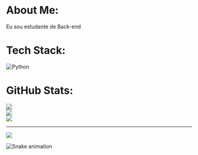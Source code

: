 # About Me:
Eu sou estudante de Back-end<br>


# Tech Stack:
![Python](https://img.shields.io/badge/python-3670A0?style=for-the-badge&logo=python&logoColor=ffdd54)
# GitHub Stats:
![](https://github-readme-stats.vercel.app/api?username=joao-victor-barbosa14&theme=transparent&hide_border=false&include_all_commits=false&count_private=false)<br/>
![](https://github-readme-streak-stats.herokuapp.com/?user=joao-victor-barbosa14&theme=transparent&hide_border=false)<br/>
![](https://github-readme-stats.vercel.app/api/top-langs/?username=joao-victor-barbosa14&theme=transparent&hide_border=false&include_all_commits=false&count_private=false&layout=compact)

---
[![](https://visitcount.itsvg.in/api?id=joao-victor-barbosa14&icon=0&color=0)](https://visitcount.itsvg.in)

![Snake animation](https://raw.githubusercontent.com/your_username/your_username/output/dist/github-contribution-grid-snake.svg)

<!-- Proudly created with GPRM ( https://gprm.itsvg.in ) -->

